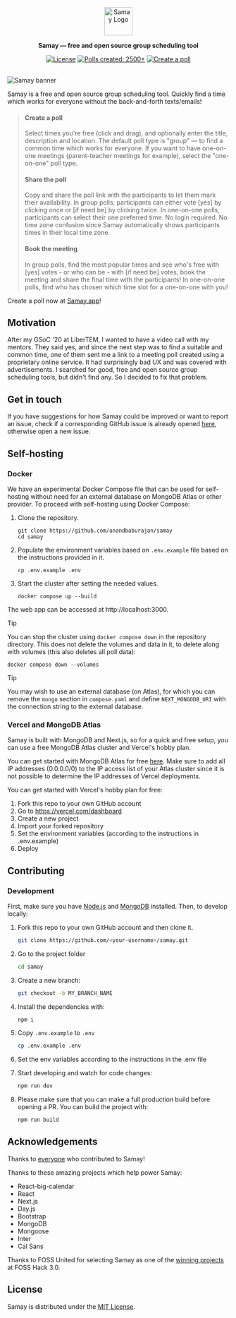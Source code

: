 <div align="center">
  <a href="https://samay.app/">
    <img
      src="./public/favicon.svg"
      alt="Samay Logo"
      height="64"
    />
  </a>
  <p>
    <b>
      Samay — free and open source group scheduling tool
    </b>
  </p>
  <p>

[![License](https://img.shields.io/github/license/anandbaburajan/samay?color=%23000000&style=for-the-badge)](https://github.com/anandbaburajan/samay/blob/main/LICENSE)
[![Polls created: 2500+](https://shields.io/badge/style-2500+-black?&style=for-the-badge&label=Polls%20created)](https://samay.app/)
[![Create a poll](https://shields.io/badge/style-Now-black?&style=for-the-badge&label=Create%20a%20poll)](https://samay.app/)

  </p>
  <br/>
</div>

<img src="./public/banner.png" alt="Samay banner"/>

<br/>

Samay is a free and open source group scheduling tool. Quickly find a time which works for everyone without the back-and-forth texts/emails!

> #### Create a poll
>
> Select times you're free (click and drag), and optionally enter the title, description and location. The default poll type is "group" — to find a common time which works for everyone. If you want to have one-on-one meetings (parent-teacher meetings for example), select the "one-on-one" poll type.
>
> #### Share the poll
>
> Copy and share the poll link with the participants to let them mark their availability. In group polls, participants can either vote [yes] by clicking once or [if need be] by clicking twice. In one-on-one polls, participants can select their one preferred time. No login required. No time zone confusion since Samay automatically shows participants times in their local time zone.
>
> #### Book the meeting
>
> In group polls, find the most popular times and see who's free with [yes] votes - or who can be - with [if need be] votes, book the meeting and share the final time with the participants! In one-on-one polls, find who has chosen which time slot for a one-on-one with you!

Create a poll now at [Samay.app](https://samay.app/)!

## Motivation

After my GSoC '20 at LiberTEM, I wanted to have a video call with my mentors. They said yes, and since the next step was to find a suitable and common time, one of them sent me a link to a meeting poll created using a proprietary online service. It had surprisingly bad UX and was covered with advertisements. I searched for good, free and open source group scheduling tools, but didn't find any. So I decided to fix that problem.

## Get in touch

If you have suggestions for how Samay could be improved or want to report an issue, check if a corresponding GitHub issue is already opened [here](https://github.com/anandbaburajan/samay/issues), otherwise open a new issue.

## Self-hosting

### Docker

We have an experimental Docker Compose file that can be used for self-hosting without need for an external database on MongoDB Atlas or other provider. To proceed with self-hosting using Docker Compose:

1. Clone the repository.

   ```shell
   git clone https://github.com/anandbaburajan/samay
   cd samay
   ```

2. Populate the environment variables based on `.env.example` file based on the instructions provided in it.

   ```shell
   cp .env.example .env
   ```

3. Start the cluster after setting the needed values.

   ```shell
   docker compose up --build
   ```

The web app can be accessed at http://localhost:3000.

> [!TIP]
>
> You can stop the cluster using `docker compose down` in the repository directory.
> This does not delete the volumes and data in it, to delete along with volumes (this also deletes all poll data):
>
> ```shell
> docker compose down --volumes
> ```

> [!TIP]
>
> You may wish to use an external database (on Atlas), for which you can remove the `mongo` section in `compose.yaml` and define `NEXT_MONGODB_URI` with the connection string to the external database.

### Vercel and MongoDB Atlas

Samay is built with MongoDB and Next.js, so for a quick and free setup, you can use a free MongoDB Atlas cluster and Vercel's hobby plan.

You can get started with MongoDB Atlas for free [here](https://www.mongodb.com/basics/mongodb-atlas-tutorial). Make sure to add all IP addresses (0.0.0.0/0) to the IP access list of your Atlas cluster since it is not possible to determine the IP addresses of Vercel deployments.

You can get started with Vercel's hobby plan for free:

1. Fork this repo to your own GitHub account
2. Go to https://vercel.com/dashboard
3. Create a new project
4. Import your forked repository
5. Set the environment variables (according to the instructions in .env.example)
6. Deploy

## Contributing

### Development

First, make sure you have [Node.js](https://nodejs.org/en/) and [MongoDB](https://www.mongodb.com/docs/manual/installation/#mongodb-installation-tutorials) installed. Then, to develop locally:

1. Fork this repo to your own GitHub account and then clone it.

   ```sh
   git clone https://github.com/<your-username>/samay.git
   ```

2. Go to the project folder

   ```sh
   cd samay
   ```

3. Create a new branch:

   ```sh
   git checkout -b MY_BRANCH_NAME
   ```

4. Install the dependencies with:

   ```sh
   npm i
   ```

5. Copy `.env.example` to `.env`

   ```sh
   cp .env.example .env
   ```

6. Set the env variables according to the instructions in the .env file

7. Start developing and watch for code changes:

   ```sh
   npm run dev
   ```

8. Please make sure that you can make a full production build before opening a PR. You can build the project with:

   ```sh
   npm run build
   ```

## Acknowledgements

Thanks to [everyone](https://github.com/anandbaburajan/samay/graphs/contributors) who contributed to Samay!

Thanks to these amazing projects which help power Samay:

- React-big-calendar
- React
- Next.js
- Day.js
- Bootstrap
- MongoDB
- Mongoose
- Inter
- Cal Sans

Thanks to FOSS United for selecting Samay as one of the [winning projects](https://forum.fossunited.org/t/foss-hack-3-0-results/1882) at FOSS Hack 3.0.

## License

Samay is distributed under the [MIT License](https://github.com/anandbaburajan/samay/blob/main/LICENSE).

